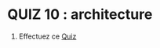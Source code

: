# QUIZ 10 : architecture

1. Effectuez ce [Quiz](https://docs.google.com/forms/d/e/1FAIpQLSdkOfjvy14C8OOzvDmOk6Km1Qr9OEaBVNYVTaWWP60SL5KLDQ/viewform)